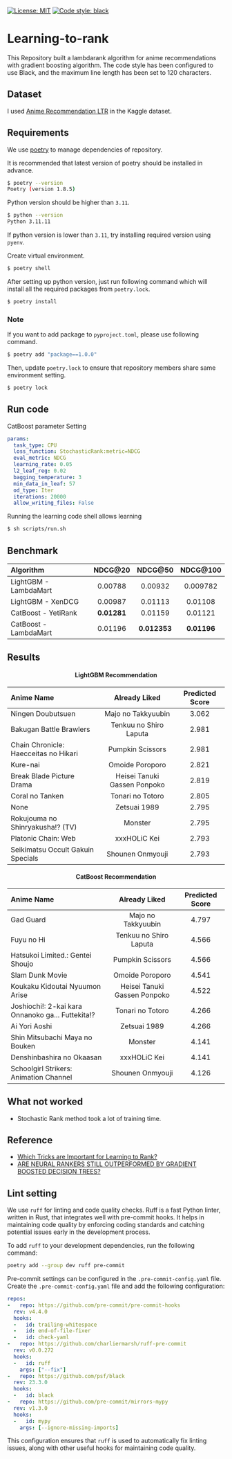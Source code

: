[![License: MIT](https://img.shields.io/badge/License-MIT-yellow.svg)](https://opensource.org/licenses/MIT) [![Code style: black](https://img.shields.io/badge/code%20style-black-000000.svg)](https://github.com/psf/black)  
# Learning-to-rank
This Repository built a lambdarank algorithm for anime recommendations with gradient boosting algorithm.
The code style has been configured to use Black, and the maximum line length has been set to 120 characters.

## Dataset
I used [Anime Recommendation LTR](https://www.kaggle.com/datasets/ransakaravihara/anime-recommendation-ltr-dataset) in the Kaggle dataset.

## Requirements

We use [poetry](https://github.com/python-poetry/poetry) to manage dependencies of repository.

It is recommended that latest version of poetry should be installed in advance.

```sh
$ poetry --version
Poetry (version 1.8.5)
```

Python version should be higher than `3.11`.

```sh
$ python --version
Python 3.11.11
```

If python version is lower than `3.11`, try installing required version using `pyenv`.

Create virtual environment.

```sh
$ poetry shell
```

After setting up python version, just run following command which will install all the required packages from `poetry.lock`.

```sh
$ poetry install
```

### Note

If you want to add package to `pyproject.toml`, please use following command.

```sh
$ poetry add "package==1.0.0"
```

Then, update `poetry.lock` to ensure that repository members share same environment setting.

```sh
$ poetry lock
```

## Run code
CatBoost parameter Setting
```yaml
params:
  task_type: CPU
  loss_function: StochasticRank:metric=NDCG
  eval_metric: NDCG
  learning_rate: 0.05
  l2_leaf_reg: 0.02
  bagging_temperature: 3
  min_data_in_leaf: 57
  od_type: Iter
  iterations: 20000
  allow_writing_files: False
```

Running the learning code shell allows learning
```sh
$ sh scripts/run.sh
```

## Benchmark

|Algorithm|NDCG@20|NDCG@50|NDCG@100|
|:--------|:-----:|:-----:|:------:|
|LightGBM - LambdaMart|0.00788|0.00932|0.009782|
|LightGBM - XenDCG|0.00987|0.01113|0.01108|
|CatBoost - YetiRank|**0.01281**|0.01159|0.01121|
|CatBoost - LambdaMart|0.01196|**0.012353**|**0.01196**|

## Results

#### <div align="center"> LightGBM Recommendation </div>
|               Anime Name              |        Already Liked         | Predicted Score |
|:--------------------------------------|:----------------------------:|:---------------:|
|           Ningen Doubutsuen           |      Majo no Takkyuubin      |      3.062      |
|        Bakugan Battle Brawlers        |    Tenkuu no Shiro Laputa    |      2.981      |
| Chain Chronicle: Haecceitas no Hikari |       Pumpkin Scissors       |      2.981      |
|                Kure-nai               |       Omoide Poroporo        |      2.821      |
|       Break Blade Picture Drama       | Heisei Tanuki Gassen Ponpoko |      2.819      |
|            Coral no Tanken            |       Tonari no Totoro       |      2.805      |
|                  None                 |         Zetsuai 1989         |      2.795      |
|    Rokujouma no Shinryakusha!? (TV)   |           Monster            |      2.795      |
|          Platonic Chain: Web          |         xxxHOLiC Kei         |      2.793      |
|   Seikimatsu Occult Gakuin Specials   |       Shounen Onmyouji       |      2.793      |


#### <div align="center"> CatBoost Recommendation </div>

|                     Anime Name                    |        Already Liked         | Predicted Score |
|:--------------------------------------------------|:----------------------------:|:---------------:|
|                     Gad Guard                     |      Majo no Takkyuubin      |      4.797      |
|                     Fuyu no Hi                    |    Tenkuu no Shiro Laputa    |      4.566      |
|          Hatsukoi Limited.: Gentei Shoujo         |       Pumpkin Scissors       |      4.566      |
|                  Slam Dunk Movie                  |       Omoide Poroporo        |      4.541      |
|           Koukaku Kidoutai Nyuumon Arise          | Heisei Tanuki Gassen Ponpoko |      4.522      |
| Joshiochi!: 2-kai kara Onnanoko ga... Futtekita!? |       Tonari no Totoro       |      4.266      |
|                   Ai Yori Aoshi                   |         Zetsuai 1989         |      4.266      |
|           Shin Mitsubachi Maya no Bouken          |           Monster            |      4.141      |
|             Denshinbashira no Okaasan             |         xxxHOLiC Kei         |      4.141      |
|       Schoolgirl Strikers: Animation Channel      |       Shounen Onmyouji       |      4.126      |



## What not worked
+ Stochastic Rank method took a lot of training time.


## Reference
+ [Which Tricks are Important for Learning to Rank?](https://openreview.net/pdf?id=MXfTQp8bZF)
+ [ARE NEURAL RANKERS STILL OUTPERFORMED BY GRADIENT BOOSTED DECISION TREES?](https://openreview.net/pdf?id=Ut1vF_q_vC)

## Lint setting
We use `ruff` for linting and code quality checks. Ruff is a fast Python linter, written in Rust, that integrates well with pre-commit hooks. It helps in maintaining code quality by enforcing coding standards and catching potential issues early in the development process.

To add `ruff` to your development dependencies, run the following command:

```sh
poetry add --group dev ruff pre-commit
```

Pre-commit settings can be configured in the `.pre-commit-config.yaml` file. Create the `.pre-commit-config.yaml` file and add the following configuration:

```yaml
repos:
-   repo: https://github.com/pre-commit/pre-commit-hooks
  rev: v4.4.0
  hooks:
  -   id: trailing-whitespace
  -   id: end-of-file-fixer
  -   id: check-yaml
-   repo: https://github.com/charliermarsh/ruff-pre-commit
  rev: v0.0.272
  hooks:
  -   id: ruff
    args: ["--fix"]
-   repo: https://github.com/psf/black
  rev: 23.3.0
  hooks:
  -   id: black
-   repo: https://github.com/pre-commit/mirrors-mypy
  rev: v1.3.0
  hooks:
  -   id: mypy
    args: [--ignore-missing-imports]
```

This configuration ensures that `ruff` is used to automatically fix linting issues, along with other useful hooks for maintaining code quality.
